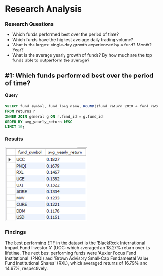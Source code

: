 # Research Analysis

### Research Questions
- Which funds performed best over the period of time?
- Which funds have the highest average daily trading volume?
- What is the largest single-day growth experienced by a fund? Month? Year?
- What is the average yearly growth of funds? By how much are the top funds able to outperform the average?

## #1: Which funds performed best over the period of time?
#### Query
```sql
SELECT fund_symbol, fund_long_name, ROUND((fund_return_2020 + fund_return_2019 + fund_return_2018 + fund_return_2017 + fund_return_2016 + fund_return_2015 + fund_return_2014 + fund_return_2013 + fund_return_2012 + fund_return_2011 + fund_return_2010 + fund_return_2009 + fund_return_2008 + fund_return_2007 + fund_return_2006 + fund_return_2005 + fund_return_2004 + fund_return_2003 + fund_return_2002 + fund_return_2001 + fund_return_2000) / 21, 4) AS avg_yearly_return
FROM returns r
INNER JOIN general g ON r.fund_id = g.fund_id
ORDER BY avg_yearly_return DESC
LIMIT 10;
```
### Results
![Query 1 Results](/Resources/Query_1_Results.png)

### Findings
The best performing ETF in the dataset is the 'BlackRock International Impact Fund Investor A' (UCC) which averaged an 18.27% return over its lifetime. The next best performing funds were 'Auxier Focus Fund Institutional' (PNQI) and 'Brown Advisory Small-Cap Fundamental Value Fund Institutional Shares' (RXL), which averaged returns of 16.79% and 14.67%, respectively.
